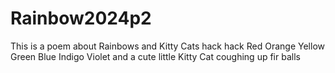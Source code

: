 # Rainbow2024p2
This is a poem about Rainbows and Kitty Cats hack hack
Red
Orange
Yellow
Green
Blue
Indigo
Violet
and a cute little Kitty Cat coughing up fir balls
